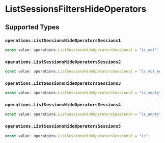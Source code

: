 # ListSessionsFiltersHideOperators


## Supported Types

### `operations.ListSessionsHideOperatorsSessions1`

```typescript
const value: operations.ListSessionsHideOperatorsSessions1 = "is_not";
```

### `operations.ListSessionsHideOperatorsSessions2`

```typescript
const value: operations.ListSessionsHideOperatorsSessions2 = "is_not_equal";
```

### `operations.ListSessionsHideOperatorsSessions3`

```typescript
const value: operations.ListSessionsHideOperatorsSessions3 = "is_empty";
```

### `operations.ListSessionsHideOperatorsSessions4`

```typescript
const value: operations.ListSessionsHideOperatorsSessions4 = "is_empty";
```

### `operations.ListSessionsHideOperatorsSessions5`

```typescript
const value: operations.ListSessionsHideOperatorsSessions5 = "is";
```

